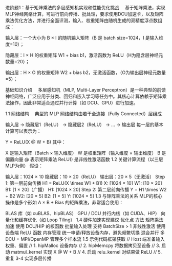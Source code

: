 进阶题1：基于矩阵乘法的多层感知机实现和性能优化挑战
 基于矩阵乘法，实现MLP神经网络计算，可进行前向传播、批处理，要求使用DCU加速卡，以及矩阵乘法优化方法，并进行全面评测，输入、权重矩阵由随机生成的双精度浮点数组成：

输入层：一个大小为 B × I 的随机输入矩阵（B 是 batch size=1024，I 是输入维度=10）；

隐藏层：I × H 的权重矩阵 W1 + bias b1，激活函数为 ReLU（H为隐含层神经元数量=20）；

输出层：H × O 的权重矩阵 W2 + bias b2，无激活函数，（O为输出层神经元数量=5）；

基础知识介绍
 多层感知机（MLP, Multi-Layer Perceptron）是一种典型的前馈神经网络，广泛应用于分类、回归和嵌入学习等任务中。其核心计算依赖于矩阵乘法操作，因此非常适合通过并行计算（如 DCU、GPU）进行加速。

1.1 网络结构
 典型的 MLP 网络结构由若干全连接（Fully Connected）层组成


输入层 → 隐藏层1（ReLU） → 隐藏层2（ReLU） → ... → 输出层
每一层的基本计算可以表示为：

Y = ReLU(X @ W + B)
其中：

X 是输入矩阵（Batch × 输入维度）
W 是权重矩阵（输入维度 × 输出维度）
B 是偏置向量
@ 表示矩阵乘法
ReLU() 是非线性激活函数
1.2 关键计算流程（以三层MLP为例）
假设：

输入层：1024 × 10
隐藏层：10 × 20（ReLU）
输出层：20 × 5（无激活）
Step 1: 第一层前向传播
H1 = 	ReLU(X \times W1 + B1)
X: [1024 × 10]
W1: [10 × 20]
B1: [1 × 20]（广播）
H1: [1024 × 20]
Step 2: 第二层前向传播
Y = H1 \times W2 + B2
W2: [20 × 5]
B2: [1 × 5]
Y: [1024 × 5]
1.3 与矩阵乘法的关系
MLP的核心操作是多个形如 A × B + Bias 的矩阵乘法，非常适合使用：

BLAS 库（如 cuBLAS、hipBLAS）
GPU / DCU 并行内核（如 CUDA、HIP）
向量化和缓存优化（如 Loop Tiling）
1.4 硬件加速实现建议
优化点	方法
矩阵乘法加速	使用 DCU/HIP 的核函数
批量输入处理	支持 BatchSize > 1
非线性激活	使用设备端 ReLU 函数
内存管理	统一申请/释放设备内存，避免频繁切换
混合并行	多 DCU + MPI/OpenMP 管理多个样本流
1.5 示例代码框架获取
// Host 端准备输入权重、偏置
// 1. hipMalloc 设备内存
// 2. hipMemcpy 将数据拷贝至设备
// 3. 启动 matmul_kernel 实现 X @ W + B
// 4. 启动 relu_kernel 对结果做 ReLU
// 5. 重复 3-4 实现多层传播